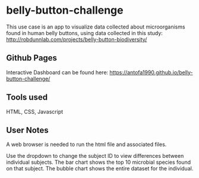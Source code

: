 
# belly-button-challenge

This use case is an app to visualize data collected about microorganisms found in human belly buttons, using data  collected in this study: http://robdunnlab.com/projects/belly-button-biodiversity/

## Github Pages
Interactive Dashboard can be found here: https://antofa1990.github.io/belly-button-challenge/

## Tools used
HTML, CSS, Javascript

## User Notes
A web browser is needed to run the html file and associated files.

Use the dropdown to change the subject ID to view differences between individual subjects.
The bar chart shows the top 10 microbial species found on that subject.
The bubble chart shows the entire dataset for the individual.
